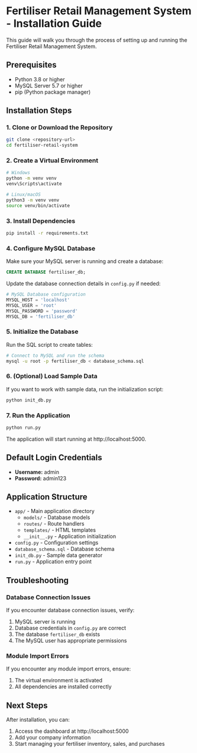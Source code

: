 # Fertiliser Retail Management System - Installation Guide

This guide will walk you through the process of setting up and running the Fertiliser Retail Management System.

## Prerequisites

- Python 3.8 or higher
- MySQL Server 5.7 or higher
- pip (Python package manager)

## Installation Steps

### 1. Clone or Download the Repository

```bash
git clone <repository-url>
cd fertiliser-retail-system
```

### 2. Create a Virtual Environment

```bash
# Windows
python -m venv venv
venv\Scripts\activate

# Linux/macOS
python3 -m venv venv
source venv/bin/activate
```

### 3. Install Dependencies

```bash
pip install -r requirements.txt
```

### 4. Configure MySQL Database

Make sure your MySQL server is running and create a database:

```sql
CREATE DATABASE fertiliser_db;
```

Update the database connection details in `config.py` if needed:

```python
# MySQL Database configuration
MYSQL_HOST = 'localhost'
MYSQL_USER = 'root'
MYSQL_PASSWORD = 'password'
MYSQL_DB = 'fertiliser_db'
```

### 5. Initialize the Database

Run the SQL script to create tables:

```bash
# Connect to MySQL and run the schema
mysql -u root -p fertiliser_db < database_schema.sql
```

### 6. (Optional) Load Sample Data

If you want to work with sample data, run the initialization script:

```bash
python init_db.py
```

### 7. Run the Application

```bash
python run.py
```

The application will start running at http://localhost:5000.

## Default Login Credentials

- **Username:** admin
- **Password:** admin123

## Application Structure

- `app/` - Main application directory
  - `models/` - Database models
  - `routes/` - Route handlers
  - `templates/` - HTML templates
  - `__init__.py` - Application initialization
- `config.py` - Configuration settings
- `database_schema.sql` - Database schema
- `init_db.py` - Sample data generator
- `run.py` - Application entry point

## Troubleshooting

### Database Connection Issues

If you encounter database connection issues, verify:

1. MySQL server is running
2. Database credentials in `config.py` are correct
3. The database `fertiliser_db` exists
4. The MySQL user has appropriate permissions

### Module Import Errors

If you encounter any module import errors, ensure:

1. The virtual environment is activated
2. All dependencies are installed correctly

## Next Steps

After installation, you can:

1. Access the dashboard at http://localhost:5000
2. Add your company information
3. Start managing your fertiliser inventory, sales, and purchases 